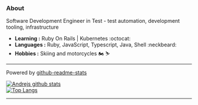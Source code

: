 ### About

Software Development Engineer in Test - test automation, development tooling, infrastructure

- **Learning :** Ruby On Rails | Kubernetes :octocat:
- **Languages :** Ruby, JavaScript, Typescript, Java, Shell :neckbeard:
- **Hobbies :** Skiing and motorcycles :motorcycle: :skier:

------------------------------------------------------------------------------------------------------------------------------------------------------------------------------------------------------------------------

Powered by [github-readme-stats](https://github.com/anuraghazra/github-readme-stats)

[![Andrejs github stats](https://github-readme-stats.vercel.app/api?username=andrcuns&show_icons=true)](https://github.com/anuraghazra/github-readme-stats)\
[![Top Langs](https://github-readme-stats.vercel.app/api/top-langs/?username=andrcuns&layout=compact&hide=CSS,XSLT)](https://github.com/anuraghazra/github-readme-stats)

------------------------------------------------------------------------------------------------------------------------------------------------------------------------------------------------------------------------
